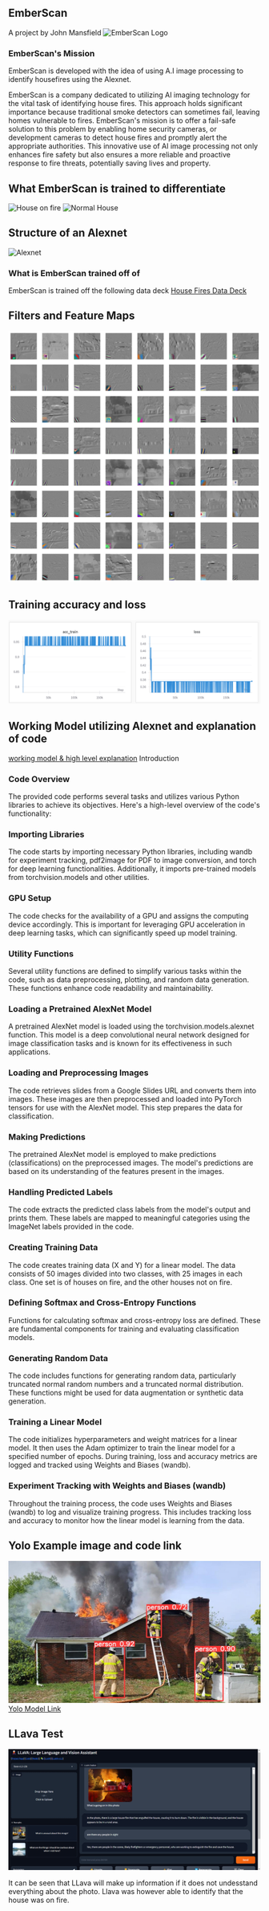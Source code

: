 ## EmberScan
A project by John Mansfield
![EmberScan Logo](https://github.com/JohnMansfield23/HouseFireIdentificationProject/blob/main/EmberScan%20Icon.png?raw=true)
### EmberScan's Mission
EmberScan is developed with the idea of using A.I image processing to identify housefires using the Alexnet.

EmberScan is a company dedicated to utilizing AI imaging technology for the vital task of identifying house fires. This approach holds significant importance because traditional smoke detectors can sometimes fail, leaving homes vulnerable to fires. EmberScan's mission is to offer a fail-safe solution to this problem by enabling home security cameras, or development cameras to detect house fires and promptly alert the appropriate authorities. This innovative use of AI image processing not only enhances fire safety but also ensures a more reliable and proactive response to fire threats, potentially saving lives and property.

## What EmberScan is trained to differentiate
![House on fire](https://www.wkrn.com/wp-content/uploads/sites/73/2021/07/thumbnail_image2.jpg) ![Normal House](https://images.ctfassets.net/n2ifzifcqscw/3HyfuHM3kAP4uLFkVYJimW/ba13d734701b3260c92376115b410c81/farmhouse.png)
## Structure of an Alexnet
![Alexnet](https://i0.wp.com/thecleverprogrammer.com/wp-content/uploads/2021/12/alexnet.png?resize=623%2C302&ssl=1)
### What is EmberScan trained off of
EmberScan is trained off the following data deck
[House Fires Data Deck](https://docs.google.com/presentation/d/1FMFFaQ2mH5CjzEbom0rSkPAUsbNTiWbb9yrRzbhVGGY/edit#slide=id.g206f8279a60_0_0)
## Filters and Feature Maps
![Filters and Feature Map](https://github.com/JohnMansfield23/EmberScan/blob/main/filters%20and%20feature%20maps.png?raw=true)
## Training accuracy and loss
![train and loss](https://github.com/JohnMansfield23/EmberScan/blob/main/Alexnet%20loss%20and%20training%20data.png?raw=true)
## Working Model utilizing Alexnet and explanation of code
[working model & high level explanation](https://colab.research.google.com/drive/1pFjAZAxK_rtj0g7iHVnzXaRSbNexpw0w?usp=sharing)
Introduction

### Code Overview

The provided code performs several tasks and utilizes various Python libraries to achieve its objectives. Here's a high-level overview of the code's functionality:

### Importing Libraries

The code starts by importing necessary Python libraries, including wandb for experiment tracking, pdf2image for PDF to image conversion, and torch for deep learning functionalities. Additionally, it imports pre-trained models from torchvision.models and other utilities.

### GPU Setup

The code checks for the availability of a GPU and assigns the computing device accordingly. This is important for leveraging GPU acceleration in deep learning tasks, which can significantly speed up model training.

### Utility Functions

Several utility functions are defined to simplify various tasks within the code, such as data preprocessing, plotting, and random data generation. These functions enhance code readability and maintainability.

### Loading a Pretrained AlexNet Model

A pretrained AlexNet model is loaded using the torchvision.models.alexnet function. This model is a deep convolutional neural network designed for image classification tasks and is known for its effectiveness in such applications.

### Loading and Preprocessing Images

The code retrieves slides from a Google Slides URL and converts them into images. These images are then preprocessed and loaded into PyTorch tensors for use with the AlexNet model. This step prepares the data for classification.

### Making Predictions

The pretrained AlexNet model is employed to make predictions (classifications) on the preprocessed images. The model's predictions are based on its understanding of the features present in the images.

### Handling Predicted Labels

The code extracts the predicted class labels from the model's output and prints them. These labels are mapped to meaningful categories using the ImageNet labels provided in the code.

### Creating Training Data

The code creates training data (X and Y) for a linear model. The data consists of 50 images divided into two classes, with 25 images in each class. One set is of houses on fire, and the other houses not on fire.

### Defining Softmax and Cross-Entropy Functions

Functions for calculating softmax and cross-entropy loss are defined. These are fundamental components for training and evaluating classification models.

### Generating Random Data

The code includes functions for generating random data, particularly truncated normal random numbers and a truncated normal distribution. These functions might be used for data augmentation or synthetic data generation.

### Training a Linear Model

The code initializes hyperparameters and weight matrices for a linear model. It then uses the Adam optimizer to train the linear model for a specified number of epochs. During training, loss and accuracy metrics are logged and tracked using Weights and Biases (wandb).

### Experiment Tracking with Weights and Biases (wandb)

Throughout the training process, the code uses Weights and Biases (wandb) to log and visualize training progress. This includes tracking loss and accuracy to monitor how the linear model is learning from the data.
## Yolo Example image and code link
![yolo example](https://github.com/JohnMansfield23/EmberScan/blob/main/yolo%20example.jpg?raw=true)
[Yolo Model Link](https://colab.research.google.com/drive/1w4r-sHo3AsEz7c60bI-0RdPIVZE3LOL_?usp=sharing)

## LLava Test
![Llava Test](https://github.com/JohnMansfield23/EmberScan/blob/main/LLaVA%20photo%20test.png)

It can be seen that LLava will make up information if it does not undesstand everything about the photo. Llava was however able to identify that the house was on fire.
